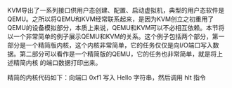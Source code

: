 

KVM导出了一系列接口供用户态创建、配置、启动虚拟机，典型的用户态软件是QEMU。之所以将QEMU和KVM经常联系起来，是因为KVM创立之初重用了QEMU的设备模拟部分，本质上来说，QEMU和KVM可以不必相互依赖。本节将以一个非常简单的例子展示QEMU和KVM的关系。这个例子包括两个部分，第一部分是一个精简版内核，这个内核非常简单，它的任务仅仅是向I/O端口写入数据。第二部分可以看作是一个精简版的QEMU，它的任务也非常简单，就是将上述精简内核
的端口数据打印出来。

精简的内核代码如下：向端口 0xf1 写入 Hello 字符串，然后调用 hlt 指令

